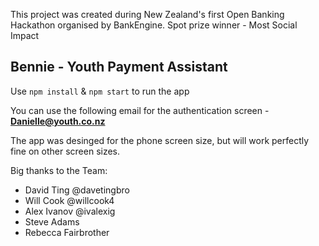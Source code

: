 This project was created during New Zealand's first Open Banking Hackathon organised by BankEngine.
Spot prize winner - Most Social Impact

## Bennie - Youth Payment Assistant

Use `npm install` & `npm start` to run the app

You can use the following email for the authentication screen - **Danielle@youth.co.nz**

The app was desinged for the phone screen size, but will work perfectly fine on other screen sizes.

Big thanks to the Team:

- David Ting @davetingbro
- Will Cook @willcook4
- Alex Ivanov @ivalexig
- Steve Adams
- Rebecca Fairbrother
